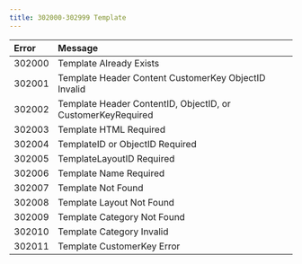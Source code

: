 ```yaml
---
title: 302000-302999 Template
---
```

<table class="table table-hover">
<thead align="left">
<tr>
<th>Error</th>
<th>Message</th>
</tr>
</thead>
<tbody>
<tr>
<td>302000</td>
<td>Template Already Exists</td>
</tr>
<tr>
<td>302001</td>
<td>Template Header Content CustomerKey ObjectID Invalid</td>
</tr>
<tr>
<td>302002</td>
<td>Template Header ContentID, ObjectID, or CustomerKeyRequired</td>
</tr>
<tr>
<td>302003</td>
<td>Template HTML Required</td>
</tr>
<tr>
<td>302004</td>
<td>TemplateID or ObjectID Required</td>
</tr>
<tr>
<td>302005</td>
<td>TemplateLayoutID Required</td>
</tr>
<tr>
<td>302006</td>
<td>Template Name Required</td>
</tr>
<tr>
<td>302007</td>
<td>Template Not Found</td>
</tr>
<tr>
<td>302008</td>
<td>Template Layout Not Found</td>
</tr>
<tr>
<td>302009</td>
<td>Template Category Not Found</td>
</tr>
<tr>
<td>302010</td>
<td>Template Category Invalid</td>
</tr>
<tr>
<td>302011</td>
<td>Template CustomerKey Error</td>
</tr>
</tbody>
</table>